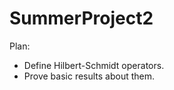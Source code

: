 # SummerProject2

Plan:
 * Define Hilbert-Schmidt operators.
 * Prove basic results about them.
 
 
